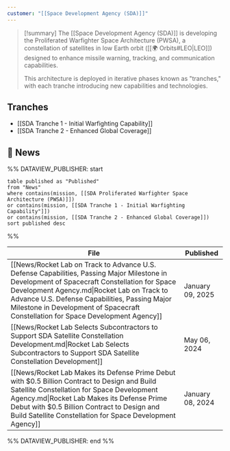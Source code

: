```yaml
---
customer: "[[Space Development Agency (SDA)]]"
---
```


>[!summary]
>The [[Space Development Agency (SDA)]] is developing the Proliferated Warfighter Space Architecture (PWSA), a constellation of satellites in low Earth orbit ([[🌍 Orbits#LEO|LEO]]) designed to enhance missile warning, tracking, and communication capabilities. 
>
>This architecture is deployed in iterative phases known as "tranches," with each tranche introducing new capabilities and technologies.

## Tranches

- [[SDA Tranche 1 - Initial Warfighting Capability]]
- [[SDA Tranche 2 - Enhanced Global Coverage]]

## 📰 News
%% DATAVIEW_PUBLISHER: start
```
table published as "Published"
from "News"
where contains(mission, [[SDA Proliferated Warfighter Space Architecture (PWSA)]])
or contains(mission, [[SDA Tranche 1 - Initial Warfighting Capability"]])
or contains(mission, [[SDA Tranche 2 - Enhanced Global Coverage]])
sort published desc

```
%%

| File                                                                                                                                                                                                                                                                                                                             | Published        |
| -------------------------------------------------------------------------------------------------------------------------------------------------------------------------------------------------------------------------------------------------------------------------------------------------------------------------------- | ---------------- |
| [[News/Rocket Lab on Track to Advance U.S. Defense Capabilities, Passing Major Milestone in Development of Spacecraft Constellation for Space Development Agency.md\|Rocket Lab on Track to Advance U.S. Defense Capabilities, Passing Major Milestone in Development of Spacecraft Constellation for Space Development Agency]] | January 09, 2025 |
| [[News/Rocket Lab Selects Subcontractors to Support SDA Satellite Constellation Development.md\|Rocket Lab Selects Subcontractors to Support SDA Satellite Constellation Development]]                                                                                                                                           | May 06, 2024     |
| [[News/Rocket Lab Makes its Defense Prime Debut with $0.5 Billion Contract to Design and Build Satellite Constellation for Space Development Agency.md\|Rocket Lab Makes its Defense Prime Debut with $0.5 Billion Contract to Design and Build Satellite Constellation for Space Development Agency]]                           | January 08, 2024 |

%% DATAVIEW_PUBLISHER: end %%
